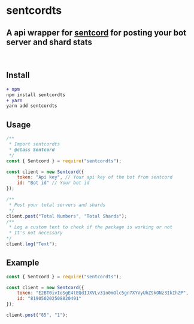# sentcordts
## A api wrapper for [sentcord](https://sentcord.com/) for posting your bot server and shard stats
<br>


## Install
```diff
+ npm
npm install sentcordts
+ yarn
yarn add sentcordts 
```
## Usage
```js
/**
 * Import sentcordts
 * @class Sentcord
 */
const { Sentcord } = require("sentcordts");

const client = new Sentcord({
    token: "Api key", // Your api key of the bot from sentcord
    id: "Bot id" // Your bot id
});

/**
 * Post your total servers and shards
 */
client.post("Total Numbers", "Total Shards");
/** 
 * Log a custom text to check if the package is working or not
 * It's not necessary
*/
client.log("Text");
```
## Example
```js
const { Sentcord } = require("sentcordts");

const client = new Sentcord({
    token: "E2BT0ivIoSgE4tEQdIJXVLv31n0mOlc5gn7XYVyUhZ9kONz3IkIhZP", 
    id: "819050202508820491"
});

client.post("85", "1");
```

